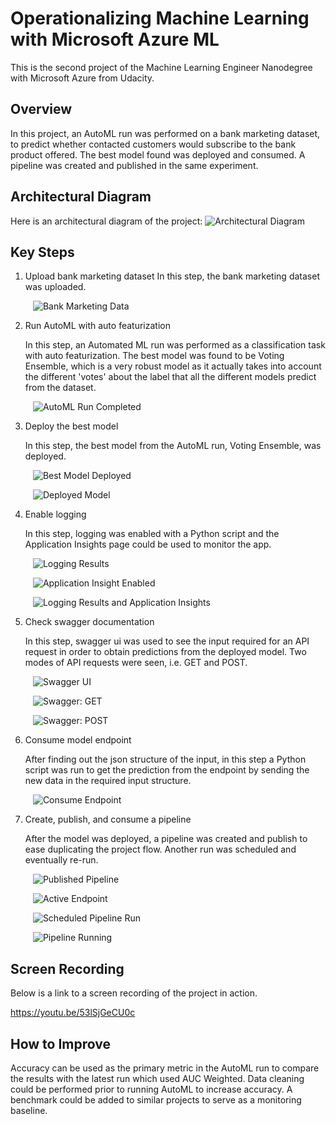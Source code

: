 # Operationalizing Machine Learning with Microsoft Azure ML

This is the second project of the Machine Learning Engineer Nanodegree with Microsoft Azure from Udacity.

## Overview

In this project, an AutoML run was performed on a bank marketing dataset, to predict whether contacted customers would subscribe to the bank product offered. The best model found was deployed and consumed. A pipeline was created and published in the same experiment.

## Architectural Diagram

Here is an architectural diagram of the project:
![Architectural Diagram](img/architectural-diagram.jpg "Architectural Diagram")

## Key Steps

1. Upload bank marketing dataset
   In this step, the bank marketing dataset was uploaded.

&emsp; &emsp; ![Bank Marketing Data](img/01-registered-bank-marketing-dataset.jpg "Bank Marketing Data")


2. Run AutoML with auto featurization

   In this step, an Automated ML run was performed as a classification task with auto featurization.
   The best model was found to be Voting Ensemble, which is a very robust model as it actually takes into account the different 'votes' about the label that all the different models predict from the dataset.

&emsp; &emsp; ![AutoML Run Completed](img/02-automl-run-completed.jpg "AutoML Run Completed")


3. Deploy the best model

   In this step, the best model from the AutoML run, Voting Ensemble, was deployed.

&emsp; &emsp; ![Best Model Deployed](img/03-best-model-deployed.jpg "Best Model Deployed")

&emsp; &emsp; ![Deployed Model](img/03-best-model-deployed-healthy.jpg "Deployed Model")


4. Enable logging

   In this step, logging was enabled with a Python script and the Application Insights page could be used to monitor the app.

&emsp; &emsp; ![Logging Results](img/04-logging-results.jpg "Logging Results")

&emsp; &emsp; ![Application Insight Enabled](img/04-application-insights-enabled.jpg "Application Insight Enabled")

&emsp; &emsp; ![Logging Results and Application Insights](img/04-logging-results-3.jpg "Logging Results and Application Insights")


5. Check swagger documentation

   In this step, swagger ui was used to see the input required for an API request in order to obtain predictions from the deployed model. Two modes of API requests were seen, i.e. GET and POST.

&emsp; &emsp; ![Swagger UI](img/05-swagger-ui.jpg "Swagger UI")

&emsp; &emsp; ![Swagger: GET](img/05-swagger-get.jpg "Swagger: GET")

&emsp; &emsp; ![Swagger: POST](img/05-swagger-post.jpg "Swagger: POST")


6. Consume model endpoint

   After finding out the json structure of the input, in this step a Python script was run to get the prediction from the endpoint by sending the new data in the required input structure.

&emsp; &emsp; ![Consume Endpoint](img/06-consume-endpoint.jpg "Consume Endpoint")


7. Create, publish, and consume a pipeline

   After the model was deployed, a pipeline was created and publish to ease duplicating the project flow. Another run was scheduled and eventually re-run.

&emsp; &emsp; ![Published Pipeline](img/07-published-pipeline-rest-endpoint-active.jpg "Published Pipeline")

&emsp; &emsp; ![Active Endpoint](img/07-published-endpoint-active.jpg "Active Endpoint")

&emsp; &emsp; ![Scheduled Pipeline Run](img/07-notebook-run.jpg "Scheduled Pipeline Run")

&emsp; &emsp; ![Pipeline Running](img/07-scheduled-pipeline-run.jpg "Pipeline Running")

## Screen Recording

Below is a link to a screen recording of the project in action.

https://youtu.be/53lSjGeCU0c


## How to Improve

Accuracy can be used as the primary metric in the AutoML run to compare the results with the latest run  which used AUC Weighted.
Data cleaning could be performed prior to running AutoML to increase accuracy.
A benchmark could be added to similar projects to serve as a monitoring baseline.